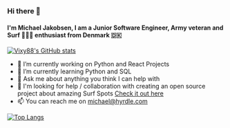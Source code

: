 ### Hi there 👋

#### I'm Michael Jakobsen, I am a Junior Software Engineer, Army veteran and Surf 🏄🏽‍♂️ enthusiast from Denmark 🇩🇰

[![Vixy88's GitHub stats](https://github-readme-stats.vercel.app/api?username=Vixy88&hide=contribs&count_private=true&show_icons=true&theme=gotham)](https://github.com/Vixy88/github-readme-stats)

- 🔭 I’m currently working on Python and React Projects 
- 🌱 I’m currently learning Python and SQL
- 💬 Ask me about anything you think I can help with
- 🤔 I'm looking for help / collaboration with creating an open source project about amazing Surf Spots [Check it out here](https://github.com/Vixy88/surfspots-python-django)
- 📫 You can reach me on michael@hyrdle.com

[![Top Langs](https://github-readme-stats.vercel.app/api/top-langs/?username=Vixy88&show_icons=true&theme=gotham)](https://github.com/Vixy88/github-readme-stats)
